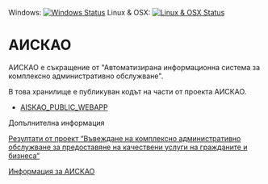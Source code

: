 Windows: [![Windows Status](http://img.shields.io/appveyor/ci/vgvassilev/aiskao.svg?style=flat-square)](https://ci.appveyor.com/project/vgvassilev/aiskao)
Linux & OSX: [![Linux & OSX Status](https://api.travis-ci.org/governmentbg/AISKAO.svg)](https://travis-ci.org/governmentbg/AISKAO)

# АИСКАО

АИСКАО е съкращение от "Автоматизирана информационна система за комплексно административно обслужване".

В това хранилище е публикуван кодът на части от проекта АИСКАО.

- [AISKAO_PUBLIC_WEBAPP](AISKAO_PUBLIC_WEBAPP#readme)

Допълнителна информация

[Резултати от проект “Въвеждане на комплексно административно обслужване за предоставяне на качествени услуги на гражданите и бизнеса“](http://www.strategy.bg/Publications/View.aspx?lang=bg-BG&categoryId=&Id=173&y=&m=&d=)

[Информация за АИСКАО](http://www.opac.government.bg/bg/topical/news/view/528)

